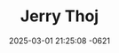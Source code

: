 ---
layout: cast
date: 2025-03-01 21:25:08 -0621
categories: actor

# Site Attributes
title: "Jerry Thoj"
permalink: "/cast/Jerry_Thoj"

# Actor/Actress Attributes
thumbnail: "/cast/Jerry Thoj.jpeg"
---